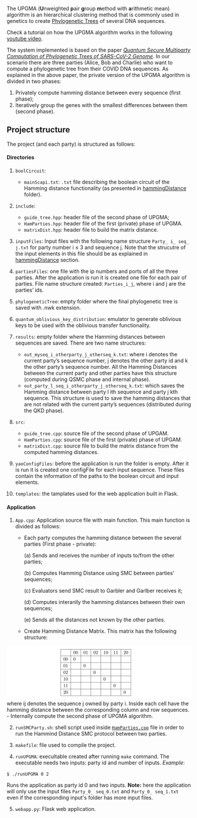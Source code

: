 The UPGMA (**U**nweighted **p**air **g**roup **m**ethod with **a**rithmetic mean) algorithm is an hierarchical clustering method that is commonly used in genetics to create [Phylogenetic Trees](https://en.wikipedia.org/wiki/Phylogenetic_tree) of several DNA sequences.

Check a tutorial on how the UPGMA algorithm works in the following [youtube video](https://www.youtube.com/watch?v=09eD4A_HxVQ).

The system implemented is based on the paper [*Quantum Secure Multiparty Computation of Phylogenetic Trees of SARS-CoV-2 Genome*](link). In our scenario there are three parties (Alice, Bob and Charlie) who want to compute a phylogenetic tree from their COVID DNA sequences. As explained in the above paper, the private version of the UPGMA algorithm is divided in two phases: 

1. Privately compute hamming distance between every sequence (first phase);
2. Iteratively group the genes with the smallest differences between them (second phase).


## Project structure

The project (and each party) is structured as follows:

#### Directories

1. `boolCircuit`: 
	
	- `mainScapi.txt`: `.txt` file describing the boolean circuit of the Hamming distance functionality (as presented in [hammingDistance](../hammingDistance) folder). 

2. `include`:

	- `guide_tree.hpp`: header file of the second phase of UPGMA;
	- `HamParties.hpp`: header file of the first (private) phase of UPGMA. 
	- `matrixDist.hpp`: header file to build the matrix distance.

3. `inputFiles`: Input files with the following name structure `Party_ i_ seq_ j.txt` for party number i ≤ 3 and sequence j. Note that the strucutre of the input elements in this file should be as explained in [hammingDistance](../hammingDistance) section.

4. `partiesFiles`: one file with the ip numbers and ports of all the three parties. After the application is run it is created one file for each pair of parties. File name structure created: `Parties_i_j`, where i and j are the parties’ ids.

5. `phylogeneticTree`: empty folder where the final phylogenetic tree is saved with .nwk extension.

6. `quantum_oblivious_key_distribution`: emulator to generate oblivious keys to be used with the oblivious transfer functionality.

7. `results`: empty folder where the Hamming distances between sequences are saved. There are two name structures:

	- `out_myseq_i_otherparty_j_otherseq_k.txt`: where i denotes the current party’s sequence number, j denotes the other party id and k the other party’s sequence number. All the Hamming Distances between the current party and other parties have this structure (computed during QSMC phase and internal phase).
	- `out_party_l_seq_i_otherparty_j_otherseq_k.txt`: which saves the Hamming distance between party l ith sequence and party j kth sequence. This structure is used to save the hamming distances that are not related with the current party’s sequences (distributed during the QKD phase).

8. `src`:
	
	- `guide_tree.cpp`: source file of the second phase of UPGAM.
	- `HamParties.cpp`: source file of the first (private) phase of UPGAM.
	- `matrixDist.cpp`: source file to build the matrix distance from the computed hamming distances.

9. `yaoConfigFiles`: before the application is run the folder is empty. After it is run it is created one configFile for each input sequence. These files contain the information of the paths to the boolean circuit and input elements.

10. `templates`: the tamplates used for the web application built in Flask.

#### Application

1. `App.cpp`: Application source file with main function. This main function is divided as follows:

	- Each party computes the hamming distance between the several parties (First phase - private):
		
		(a) Sends and receives the number of inputs to/from the other parties;
		
		(b) Computes Hamming Distance using SMC between parties’ sequences;
		
		(c) Evaluators send SMC result to Garbler and Garlber receives it;
		
		(d) Computes interanlly the hamming distances between their own sequences;
		
		(e) Sends all the distances not known by the other parties.

	- Create Hamming Distance Matrix. This matrix has the following structure:

![hamDistMatrix](hamDistMatrix.png)
where ij denotes the sequence j owned by party i. Inside each cell have the hamming distance between the corresponding column and row sequences.
	- Internally compute the second phase of UPGMA algorithm.




2. `runSMCParty.sh`: shell script used inside [`HamParties.cpp`](src/HamParties.cpp) file in order to run the Hammind Distance SMC protocol between two parties.

3. `makefile`: file used to compile the project.

4. `runUPGMA`: execultable created after running `make` command. The executable needs two inputs: party id and number of inputs. *Example*:

```
$ ./runUPGMA 0 2
```

Runs the application as party id 0 and two inputs. **Note:** here the application will only use the input files `Party_0_ seq_0.txt` and `Party_0_ seq_1.txt` even if the corresponding input's folder has more input files.

5. `webapp.py`: Flask web application.










